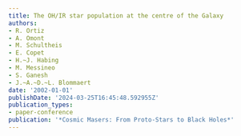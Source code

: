 ```yaml
---
title: The OH/IR star population at the centre of the Galaxy
authors:
- R. Ortiz
- A. Omont
- M. Schultheis
- E. Copet
- H.~J. Habing
- M. Messineo
- S. Ganesh
- J.~A.~D.~L. Blommaert
date: '2002-01-01'
publishDate: '2024-03-25T16:45:48.592955Z'
publication_types:
- paper-conference
publication: '*Cosmic Masers: From Proto-Stars to Black Holes*'
---
```

